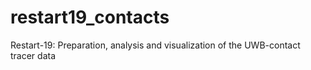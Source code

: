 # restart19_contacts
Restart-19: Preparation, analysis and visualization of the UWB-contact tracer data
